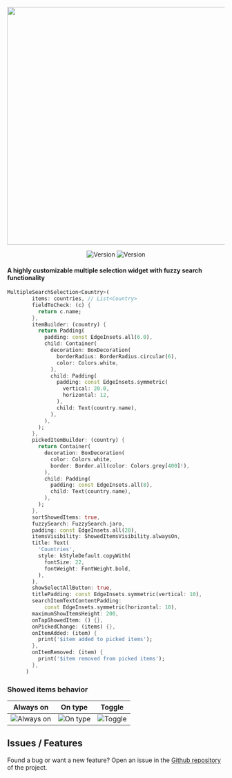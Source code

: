 <p align="center">
<img src='https://i.imgur.com/3dHOaoF.gif' width=550px>
</p>
<p align="center">
 <img src="https://img.shields.io/pub/v/multiple_search_selection?color=637d0d&style=for-the-badge" alt="Version" /> <img src="https://img.shields.io/github/languages/code-size/esentis/multiple_search_selection?color=637d0d&style=for-the-badge&label=size" alt="Version" />
</br>
</p>

#### A highly customizable multiple selection widget with fuzzy search functionality

```dart
MultipleSearchSelection<Country>(
        items: countries, // List<Country>
        fieldToCheck: (c) {
          return c.name;
        },
        itemBuilder: (country) {
          return Padding(
            padding: const EdgeInsets.all(6.0),
            child: Container(
              decoration: BoxDecoration(
                borderRadius: BorderRadius.circular(6),
                color: Colors.white,
              ),
              child: Padding(
                padding: const EdgeInsets.symmetric(
                  vertical: 20.0,
                  horizontal: 12,
                ),
                child: Text(country.name),
              ),
            ),
          );
        },
        pickedItemBuilder: (country) {
          return Container(
            decoration: BoxDecoration(
              color: Colors.white,
              border: Border.all(color: Colors.grey[400]!),
            ),
            child: Padding(
              padding: const EdgeInsets.all(8),
              child: Text(country.name),
            ),
          );
        },
        sortShowedItems: true,
        fuzzySearch: FuzzySearch.jaro,
        padding: const EdgeInsets.all(20),
        itemsVisibility: ShowedItemsVisibility.alwaysOn,
        title: Text(
          'Countries',
          style: kStyleDefault.copyWith(
            fontSize: 22,
            fontWeight: FontWeight.bold,
          ),
        ),
        showSelectAllButton: true,
        titlePadding: const EdgeInsets.symmetric(vertical: 10),
        searchItemTextContentPadding:
            const EdgeInsets.symmetric(horizontal: 10),
        maximumShowItemsHeight: 200,
        onTapShowedItem: () {},
        onPickedChange: (items) {},
        onItemAdded: (item) {
          print('$item added to picked items');
        },
        onItemRemoved: (item) {
          print('$item removed from picked items');
        },
      )
```

### Showed items behavior

| Always on                                                 | On type                                               | Toggle                                              |
| --------------------------------------------------------- | ----------------------------------------------------- | --------------------------------------------------- |
| ![Always on](https://i.imgur.com/UgJGDtq.gif "Always on") | ![On type](https://i.imgur.com/f15wDcz.gif "On type") | ![Toggle](https://i.imgur.com/tGKQVhl.gif "Toggle") |

## Issues / Features

Found a bug or want a new feature? Open an issue in the [Github repository](https://github.com/esentis/multiple_search_selection) of the project.
